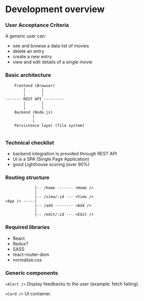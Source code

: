 # Development overview

### User Acceptance Criteria
A generic user can:
* see and browse a data list of movies
* delete an entry
* create a new entry
* view and edit details of a single movie

### Basic architecture
```
    Frontend (Browser)
        |       |
        |       |
------- REST API ---------
        |       |
        |       |
    Backend (Node.js)
            |
            |
    Persistence layer (file system)
    
```

### Technical checklist
* backend integration is provided through REST API
* UI is a SPA (Single Page Application)
* good Lighthouse scoring (over 90%)

### Routing structure
```
             |-- /home ------- <Home />
             |
             |-- /view/:id --- <View />
<App /> -----|
             |-- /add -------- <Add />
             |
             |-- /edit/:id --- <Edit />
```

### Required libraries
* React
* Redux?
* SASS
* react-router-dom
* normalize.css

### Generic components

```<Alert />```
Display feedbacks to the user (example: fetch failing).

```<Card />```
UI container.